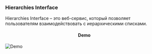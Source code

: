 ### Hierarchies Interface

Hierarchies Interface – это веб-сервис, который позволяет пользователям взаимодействовать с иерархическими списками.

#### <center>Demo</center>

![Demo](demo.gif)
